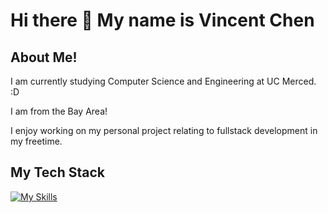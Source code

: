 <h1> Hi there 👋 My name is Vincent Chen </h1>

## About Me!
<p> I am currently studying Computer Science and Engineering at UC Merced. :D</p>
<p> I am from the Bay Area! </p>
<p> I enjoy working on my personal project relating to fullstack development in my freetime. </p>

## My Tech Stack
[![My Skills](https://skillicons.dev/icons?i=js,html,css,react,python,mongo,express,nodejs,tailwind,vite,cpp)](https://skillicons.dev)
<!--
**Vchen7629/Vchen7629** is a ✨ _special_ ✨ repository because its `README.md` (this file) appears on your GitHub profile.

Here are some ideas to get you started:

- 🔭 I’m currently working on ...
- 🌱 I’m currently learning ...
- 👯 I’m looking to collaborate on ...
- 🤔 I’m looking for help with ...
- 💬 Ask me about ...
- 📫 How to reach me: ...
- 😄 Pronouns: ...
- ⚡ Fun fact: ...
-->
